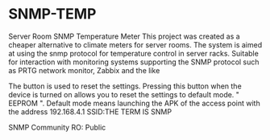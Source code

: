 # SNMP-TEMP
Server Room SNMP Temperature Meter
This project was created as a cheaper alternative to climate meters for server rooms.
The system is aimed at using the snmp protocol for temperature control in server racks.
Suitable for interaction with monitoring systems supporting the SNMP protocol such as PRTG network monitor, Zabbix and the like

The button is used to reset the settings. Pressing this button when the device is turned on allows you to reset the settings to default mode.
" EEPROM ".
Default mode means launching the APK of the access point with the address 192.168.4.1 SSID:THE TERM IS SNMP

SNMP Community RO: Public
